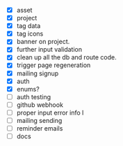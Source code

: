 - [x] asset
- [x] project
- [x] tag data
- [x] tag icons
- [x] banner on project.
- [x] further input validation
- [x] clean up all the db and route code.
- [x] trigger page regeneration
- [x] mailing signup
- [x] auth
- [x] enums?
- [ ] auth testing
- [ ] github webhook
- [ ] proper input error info l
- [ ] mailing sending
- [ ] reminder emails
- [ ] docs